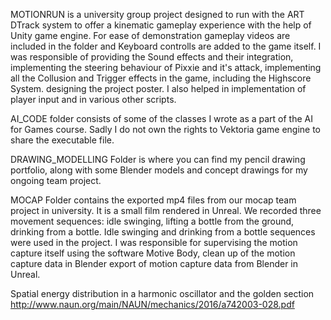MOTIONRUN is a university group project designed to run with the ART DTrack system to offer a kinematic gameplay experience with the help of Unity game engine.
	For ease of demonstration gameplay videos are included in the folder and Keyboard controlls are added to the game itself.
	I was responsible of
		providing the Sound effects and their integration,
		implementing the steering behaviour of Pixxie and it's attack,
		implementing all the Collusion and Trigger effects in the game,
		including the Highscore System.
		designing the project poster.
	I also helped in implementation of player input and in various other scripts.

AI_CODE folder consists of some of the classes I wrote as a part of the AI for Games course. Sadly I do not own the rights to Vektoria game engine to share the executable file. 

DRAWING_MODELLING Folder is where you can find my pencil drawing portfolio, along with some Blender models and concept drawings for my ongoing team project.

MOCAP Folder contains the exported mp4 files from our mocap team project in university.
It is a small film rendered in Unreal.
	We recorded three movement sequences: idle swinging, lifting a bottle from the ground, drinking from a bottle.
Idle swinging and drinking from a bottle sequences were used in the project.
	I was responsible for 
		supervising the motion capture itself using the software Motive Body,
		clean up of the motion capture data in Blender
		export of motion capture data from Blender in Unreal.

Spatial energy distribution in a harmonic oscillator and the golden section
http://www.naun.org/main/NAUN/mechanics/2016/a742003-028.pdf
